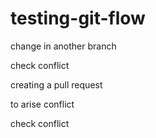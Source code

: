 # testing-git-flow
change in another branch

check conflict

creating a pull request


to arise conflict

check conflict


